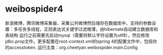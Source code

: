# weibospider4
新浪微博，腾讯微博采集器，采集公共微博然后储存在数据库中，支持的参数设置：多任务多线程，正则表达式关键字过滤微薄，由hibernate自动建立数据库和表结构
运行之前需要先启动mysql（需要将默认字符设置为utf8），然后修改jdbc.prop文件。更多配置在root-context.xml的spring 4的配置文件中，包括你的accesstoken.
运行主类：org.cheetyan.weibospider.main.Config
